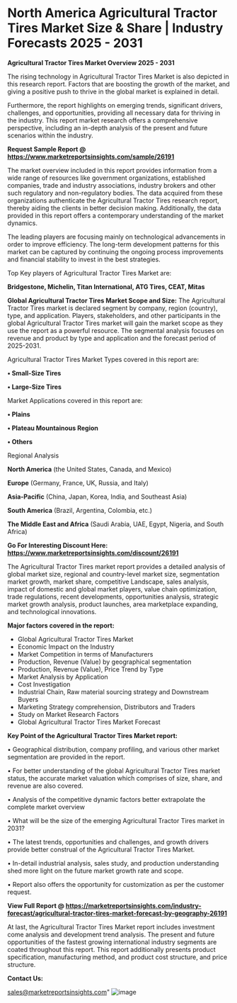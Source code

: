 # North America Agricultural Tractor Tires Market Size & Share | Industry Forecasts 2025 - 2031

<Strong> Agricultural Tractor Tires Market Overview 2025 - 2031</strong>

The rising technology in Agricultural Tractor Tires Market is also depicted in this research report. Factors that are boosting the growth of the market, and giving a positive push to thrive in the global market is explained in detail.

Furthermore, the report highlights on emerging trends, significant drivers, challenges, and opportunities, providing all necessary data for thriving in the industry. This report market research offers a comprehensive perspective, including an in-depth analysis of the present and future scenarios within the industry.

<strong>Request Sample Report @ <a href=https://www.marketreportsinsights.com/sample/26191>https://www.marketreportsinsights.com/sample/26191</a></strong>

The market overview included in this report provides information from a wide range of resources like government organizations, established companies, trade and industry associations, industry brokers and other such regulatory and non-regulatory bodies. The data acquired from these organizations authenticate the Agricultural Tractor Tires research report, thereby aiding the clients in better decision making. Additionally, the data provided in this report offers a contemporary understanding of the market dynamics.

The leading players are focusing mainly on technological advancements in order to improve efficiency. The long-term development patterns for this market can be captured by continuing the ongoing process improvements and financial stability to invest in the best strategies.

Top Key players of Agricultural Tractor Tires Market are:

<strong>Bridgestone, Michelin, Titan International, ATG Tires, CEAT, Mitas</strong>

<strong><b>Global Agricultural Tractor Tires Market Scope and Size:</b></strong>
The Agricultural Tractor Tires market is declared segment by company, region (country), type, and application. Players, stakeholders, and other participants in the global Agricultural Tractor Tires market will gain the market scope as they use the report as a powerful resource. The segmental analysis focuses on revenue and product by type and application and the forecast period of 2025-2031.

Agricultural Tractor Tires Market Types covered in this report are:

<strong>• Small-Size Tires

• Large-Size Tires</strong>

Market Applications covered in this report are:

<strong>• Plains

• Plateau Mountainous Region

• Others</strong> 

Regional Analysis

<strong>North America</strong> (the United States, Canada, and Mexico)

<strong>Europe</strong> (Germany, France, UK, Russia, and Italy)

<strong>Asia-Pacific</strong> (China, Japan, Korea, India, and Southeast Asia)

<strong>South America</strong> (Brazil, Argentina, Colombia, etc.)

<strong>The Middle East and Africa</strong> (Saudi Arabia, UAE, Egypt, Nigeria, and South Africa)

<strong>Go For Interesting Discount Here: <a href=https://www.marketreportsinsights.com/discount/26191>https://www.marketreportsinsights.com/discount/26191</a></strong>

The Agricultural Tractor Tires market report provides a detailed analysis of global market size, regional and country-level market size, segmentation market growth, market share, competitive Landscape, sales analysis, impact of domestic and global market players, value chain optimization, trade regulations, recent developments, opportunities analysis, strategic market growth analysis, product launches, area marketplace expanding, and technological innovations.

<strong><b>Major factors covered in the report:</b></strong>
<ul>
  <li>Global Agricultural Tractor Tires Market </li>
  <li>Economic Impact on the Industry</li>
  <li>Market Competition in terms of Manufacturers</li>
  <li>Production, Revenue (Value) by geographical segmentation</li>
  <li>Production, Revenue (Value), Price Trend by Type</li>
  <li>Market Analysis by Application</li>
  <li>Cost Investigation</li>
  <li>Industrial Chain, Raw material sourcing strategy and Downstream Buyers</li>
  <li>Marketing Strategy comprehension, Distributors and Traders</li>
  <li>Study on Market Research Factors</li>
  <li>Global Agricultural Tractor Tires Market Forecast</li>
</ul>

<strong><b>Key Point of the Agricultural Tractor Tires Market report:</b></strong>

• Geographical distribution, company profiling, and various other market segmentation are provided in the report.

• For better understanding of the global Agricultural Tractor Tires market status, the accurate market valuation which comprises of size, share, and revenue are also covered.

• Analysis of the competitive dynamic factors better extrapolate the complete market overview

• What will be the size of the emerging Agricultural Tractor Tires market in 2031?

• The latest trends, opportunities and challenges, and growth drivers provide better construal of the Agricultural Tractor Tires Market.

• In-detail industrial analysis, sales study, and production understanding shed more light on the future market growth rate and scope.

• Report also offers the opportunity for customization as per the customer request.

<strong><b>View Full Report @ <a href=https://marketreportsinsights.com/industry-forecast/agricultural-tractor-tires-market-forecast-by-geography-26191>https://marketreportsinsights.com/industry-forecast/agricultural-tractor-tires-market-forecast-by-geography-26191</a></b></strong>


At last, the Agricultural Tractor Tires Market report includes investment come analysis and development trend analysis. The present and future opportunities of the fastest growing international industry segments are coated throughout this report. This report additionally presents product specification, manufacturing method, and product cost structure, and price structure.

<strong>Contact Us:</strong>

sales@marketreportsinsights.com"
![image](https://github.com/user-attachments/assets/95105767-b9d2-41c8-8129-19ea1ef0eeaf)
